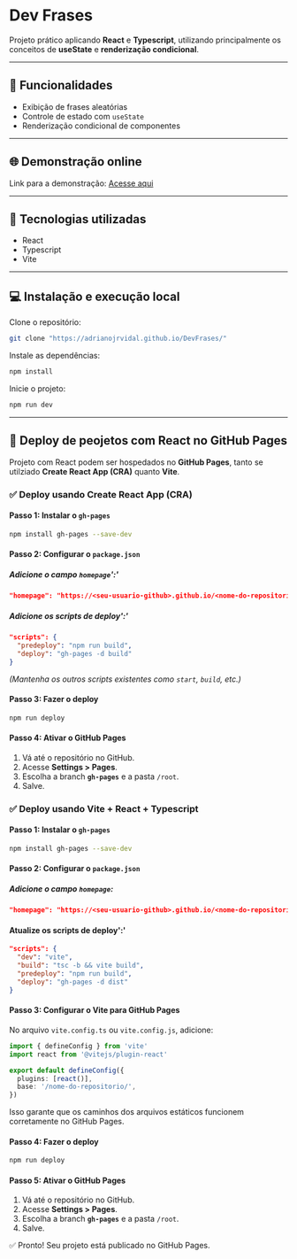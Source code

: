 # Dev Frases

Projeto prático aplicando **React** e **Typescript**, utilizando principalmente os conceitos de **useState** e **renderização condicional**.

---

## 📌 Funcionalidades

- Exibição de frases aleatórias
- Controle de estado com `useState`
- Renderização condicional de componentes

---

## 🌐 Demonstração online

Link para a demonstração: <a href="https://adrianojrvidal.github.io/DevFrases/" target="_blank" rel="noopener noreferrer">Acesse aqui</a>

---

## 🚀 Tecnologias utilizadas

- React
- Typescript
- Vite 

---

## 💻 Instalação e execução local

Clone o repositório:

```bash
git clone "https://adrianojrvidal.github.io/DevFrases/"
```

Instale as dependências:

```bash
npm install
```

Inicie o projeto:

```bash
npm run dev
```

---

## 🚀 Deploy de peojetos com React no GitHub Pages

Projeto com React podem ser hospedados no **GitHub Pages**, tanto se utilziado **Create React App (CRA)** quanto **Vite**.

### ✅ Deploy usando Create React App (CRA)

#### Passo 1: Instalar o `gh-pages`

```bash
npm install gh-pages --save-dev
```

#### Passo 2: Configurar o `package.json`

##### Adicione o campo `homepage`':'

```json
"homepage": "https://<seu-usuario-github>.github.io/<nome-do-repositorio>"
```

##### Adicione os scripts de deploy':'

```json
"scripts": {
  "predeploy": "npm run build",
  "deploy": "gh-pages -d build"
}
```

*(Mantenha os outros scripts existentes como `start`, `build`, etc.)*

#### Passo 3: Fazer o deploy

```bash
npm run deploy
```

#### Passo 4: Ativar o GitHub Pages

1. Vá até o repositório no GitHub.
2. Acesse **Settings > Pages**.
3. Escolha a branch **`gh-pages`** e a pasta `/root`.
4. Salve.

### ✅ Deploy usando Vite + React + Typescript

#### Passo 1: Instalar o `gh-pages`

```bash
npm install gh-pages --save-dev
```

#### Passo 2: Configurar o `package.json`

##### Adicione o campo `homepage`:

```json
"homepage": "https://<seu-usuario-github>.github.io/<nome-do-repositorio>"
```

#### Atualize os scripts de deploy':'

```json
"scripts": {
  "dev": "vite",
  "build": "tsc -b && vite build",
  "predeploy": "npm run build",
  "deploy": "gh-pages -d dist"
}
```

#### Passo 3: Configurar o Vite para GitHub Pages

No arquivo `vite.config.ts` ou `vite.config.js`, adicione:

```ts
import { defineConfig } from 'vite'
import react from '@vitejs/plugin-react'

export default defineConfig({
  plugins: [react()],
  base: '/nome-do-repositorio/',
})
```

Isso garante que os caminhos dos arquivos estáticos funcionem corretamente no GitHub Pages.

#### Passo 4: Fazer o deploy

```bash
npm run deploy
```

#### Passo 5: Ativar o GitHub Pages

1. Vá até o repositório no GitHub.
2. Acesse **Settings > Pages**.
3. Escolha a branch **`gh-pages`** e a pasta `/root`.
4. Salve.

✅ Pronto! Seu projeto está publicado no GitHub Pages.
